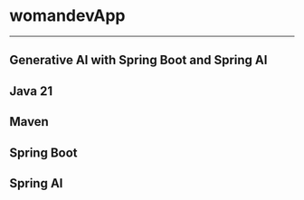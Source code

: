 # womandevApp

------------------------------------------------
Generative AI with Spring Boot and Spring AI
--------------------------------------------------

Java 21
--------------------
Maven
-------------------------
Spring Boot 
-------------------------
Spring AI 
-----------------------------
